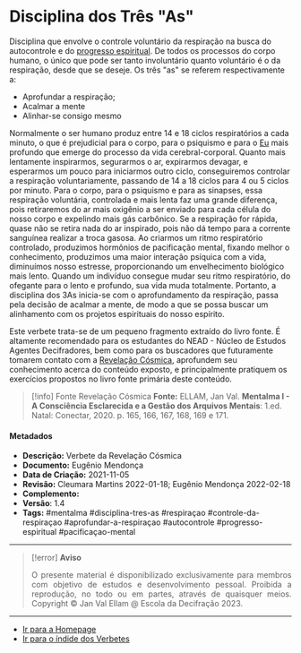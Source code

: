 # Disciplina dos Três "As"

Disciplina que envolve o controle voluntário da respiração na busca do autocontrole e do [progresso espiritual](Progresso%20espiritual.md). De todos os processos do corpo humano, o único que pode ser tanto involuntário quanto voluntário é o da respiração, desde que se deseje. Os três "as" se referem respectivamente a: 
 
 - Aprofundar a respiração;
 - Acalmar a mente
 - Alinhar-se consigo mesmo

Normalmente o ser humano produz entre 14 e 18 ciclos respiratórios a cada minuto, o que é prejudicial para o corpo, para o psiquismo e para o [Eu](EU.md) mais profundo que emerge do processo da vida cerebral-corporal. Quanto mais lentamente inspirarmos, segurarmos o ar, expirarmos devagar, e esperarmos um pouco para iniciarmos outro ciclo, conseguiremos controlar a respiração voluntariamente, passando de 14 a 18 ciclos para 4 ou 5 ciclos por minuto. Para o corpo, para o psiquismo e para as sinapses, essa respiração voluntária, controlada e mais lenta faz uma grande diferença, pois retiraremos do ar mais oxigênio a ser enviado para cada célula do nosso corpo e expelindo mais gás carbônico. Se a respiração for rápida, quase não se retira nada do ar inspirado, pois não dá tempo para a corrente sanguínea realizar a troca gasosa. Ao criarmos um ritmo respiratório controlado, produzimos hormônios de pacificação mental, fixando melhor o conhecimento, produzimos uma maior interação psíquica com a vida, diminuímos nosso estresse, proporcionando um envelhecimento biológico mais lento. Quando um indivíduo consegue mudar seu ritmo respiratório, do ofegante para o lento e profundo, sua vida muda totalmente. Portanto, a disciplina dos 3As inicia-se com o aprofundamento da respiração, passa pela decisão de acalmar a mente, de modo a que se possa buscar um alinhamento com os projetos espirituais do nosso espírito.   

Este verbete trata-se de um pequeno fragmento extraído do livro fonte. É altamente recomendado para os estudantes do NEAD - Núcleo de Estudos Agentes Decifradores, bem como para os buscadores que futuramente tomarem contato com a [Revelação Cósmica](Revelação%20Cósmica.md), aprofundem seu conhecimento acerca do conteúdo exposto, e principalmente pratiquem os exercícios propostos no livro fonte primária deste conteúdo. 
 
> [!info] Fonte Revelação Cósmica
> **Fonte:** ELLAM, Jan Val. **Mentalma I - A Consciência Esclarecida e a Gestão dos Arquivos Mentais**: 1.ed. Natal: Conectar, 2020. p. 165, 166, 167, 168, 169 e 171.

#### Metadados

- **Descrição:** Verbete da Revelação Cósmica
- **Documento:** Eugênio Mendonça
- **Data de Criação:** 2021-11-05
- **Revisão:** Cleumara Martins 2022-01-18; Eugênio Mendonça 2022-02-18
- **Complemento:**  
- **Versão**: 1.4
- **Tags:** #mentalma #disciplina-tres-as #respiraçao #controle-da-respiraçao #aprofundar-a-respiraçao #autocontrole #progresso-espiritual #pacificaçao-mental

---
> [!error] **Aviso**
> <p align="justify">O presente material é disponibilizado exclusivamente para membros com objetivo de estudos e desenvolvimento pessoal. Proibida a reprodução, no todo ou em partes, através de quaisquer meios. Copyright © Jan Val Ellam @ Escola da Decifração 2023. </p>

---
- [Ir para a Homepage](Homepage.canvas)
- [Ir para o índide dos Verbetes](ÍNDIDE%20GERAL%20DOS%20VERBETES.canvas)
